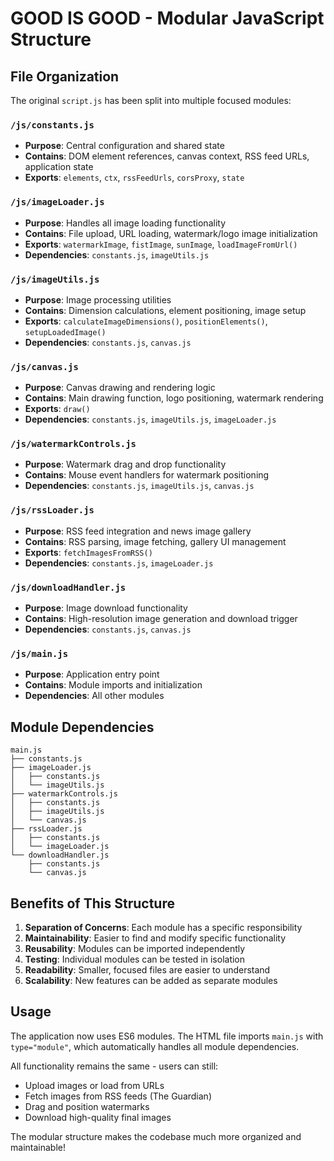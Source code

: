 # GOOD IS GOOD - Modular JavaScript Structure

## File Organization

The original `script.js` has been split into multiple focused modules:

### `/js/constants.js`
- **Purpose**: Central configuration and shared state
- **Contains**: DOM element references, canvas context, RSS feed URLs, application state
- **Exports**: `elements`, `ctx`, `rssFeedUrls`, `corsProxy`, `state`

### `/js/imageLoader.js`
- **Purpose**: Handles all image loading functionality
- **Contains**: File upload, URL loading, watermark/logo image initialization
- **Exports**: `watermarkImage`, `fistImage`, `sunImage`, `loadImageFromUrl()`
- **Dependencies**: `constants.js`, `imageUtils.js`

### `/js/imageUtils.js`
- **Purpose**: Image processing utilities
- **Contains**: Dimension calculations, element positioning, image setup
- **Exports**: `calculateImageDimensions()`, `positionElements()`, `setupLoadedImage()`
- **Dependencies**: `constants.js`, `canvas.js`

### `/js/canvas.js`
- **Purpose**: Canvas drawing and rendering logic
- **Contains**: Main drawing function, logo positioning, watermark rendering
- **Exports**: `draw()`
- **Dependencies**: `constants.js`, `imageUtils.js`, `imageLoader.js`

### `/js/watermarkControls.js`
- **Purpose**: Watermark drag and drop functionality
- **Contains**: Mouse event handlers for watermark positioning
- **Dependencies**: `constants.js`, `imageUtils.js`, `canvas.js`

### `/js/rssLoader.js`
- **Purpose**: RSS feed integration and news image gallery
- **Contains**: RSS parsing, image fetching, gallery UI management
- **Exports**: `fetchImagesFromRSS()`
- **Dependencies**: `constants.js`, `imageLoader.js`

### `/js/downloadHandler.js`
- **Purpose**: Image download functionality
- **Contains**: High-resolution image generation and download trigger
- **Dependencies**: `constants.js`, `canvas.js`

### `/js/main.js`
- **Purpose**: Application entry point
- **Contains**: Module imports and initialization
- **Dependencies**: All other modules

## Module Dependencies

```
main.js
├── constants.js
├── imageLoader.js
│   ├── constants.js
│   └── imageUtils.js
├── watermarkControls.js
│   ├── constants.js
│   ├── imageUtils.js
│   └── canvas.js
├── rssLoader.js
│   ├── constants.js
│   └── imageLoader.js
└── downloadHandler.js
    ├── constants.js
    └── canvas.js
```

## Benefits of This Structure

1. **Separation of Concerns**: Each module has a specific responsibility
2. **Maintainability**: Easier to find and modify specific functionality
3. **Reusability**: Modules can be imported independently
4. **Testing**: Individual modules can be tested in isolation
5. **Readability**: Smaller, focused files are easier to understand
6. **Scalability**: New features can be added as separate modules

## Usage

The application now uses ES6 modules. The HTML file imports `main.js` with `type="module"`, which automatically handles all module dependencies.

All functionality remains the same - users can still:
- Upload images or load from URLs
- Fetch images from RSS feeds (The Guardian)
- Drag and position watermarks
- Download high-quality final images

The modular structure makes the codebase much more organized and maintainable!
